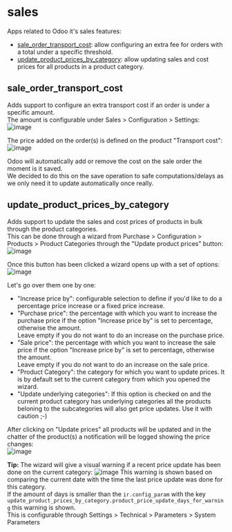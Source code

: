 # sales
Apps related to Odoo it's sales features:
- [sale_order_transport_cost](#sale_order_transport_cost): allow configuring an extra fee for orders with a total under a specific threshold.
- [update_product_prices_by_category](#update_product_prices_by_category): allow updating sales and cost prices for all products in a product category.

## sale_order_transport_cost
Adds support to configure an extra transport cost if an order is under a specific amount.<br/>
The amount is configurable under Sales > Configuration > Settings:
![image](https://user-images.githubusercontent.com/6352350/164000581-e1694047-95eb-4521-bd58-20db31846644.png)


The price added on the order(s) is defined on the product "Transport cost":
![image](https://user-images.githubusercontent.com/6352350/164000250-9a535e0a-2270-418c-907d-012001e602a1.png)

Odoo will automatically add or remove the cost on the sale order the moment is it saved.<br/>
We decided to do this on the save operation to safe computations/delays as we only need it to update automatically once really.


## update_product_prices_by_category
Adds support to update the sales and cost prices of products in bulk through the product categories.<br/>
This can be done through a wizard from Purchase > Configuration > Products > Product Categories through the "Update product prices" button:
![image](https://user-images.githubusercontent.com/6352350/172580961-5478e5a6-b723-4221-80be-83198967d7b7.png)

Once this button has been clicked a wizard opens up with a set of options:
![image](https://user-images.githubusercontent.com/6352350/172582123-e57f9af9-0d85-4dab-8144-47e186da2080.png)

Let's go over them one by one:
- "Increase price by": configurable selection to define if you'd like to do a percentage price increase or a fixed price increase.
- "Purchase price": the percentage with which you want to increase the purchase price if the option "Increase price by" is set to percentage, otherwise the amount.<br/> Leave empty if you do not want to do an increase on the purchase price.
- "Sale price": the percentage with which you want to increase the sale price if the option "Increase price by" is set to percentage, otherwise the amount.<br/>Leave empty if you do not want to do an increase on the sale price.
- "Product Category": the category for which you want to update prices. It is by default set to the current category from which you opened the wizard.
- "Update underlying categories": If this option is checked on and the current product category has underlying categories all the products beloning to the subcategories will also get price updates. Use it with caution ;-)

After clicking on "Update prices" all products will be updated and in the chatter of the product(s) a notification will be logged showing the price changes:<br/>
![image](https://user-images.githubusercontent.com/6352350/172600974-16e1eaf2-8d4b-4669-b26c-e7baacfc6468.png)


**Tip:** The wizard will give a visual warning if a recent price update has been done on the current category:
![image](https://user-images.githubusercontent.com/6352350/172582335-f8dafb31-2657-455d-8558-fe97d24ac893.png)
This warning is shown based on comparing the current date with the time the last price update was done for this category.<br/>
If the amount of days is smaller than the `ir.config_param` with the key `update_product_prices_by_category.product_price_update_days_for_warning` this warning is shown.<br/>
This is configurable through Settings > Technical > Parameters > System Parameters
